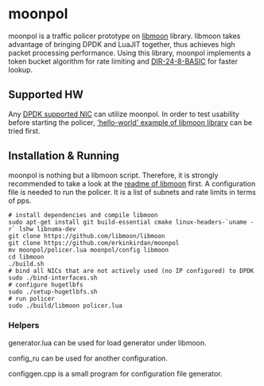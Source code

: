 # moonpol
moonpol is a traffic policer prototype on [libmoon](https://github.com/libmoon/libmoon) library. libmoon takes advantage of bringing DPDK and LuaJIT together, thus achieves high packet processing performance. Using this library, moonpol implements a token bucket algorithm for rate limiting and [DIR-24-8-BASIC](https://ieeexplore.ieee.org/document/662938/) for faster lookup.

## Supported HW
Any [DPDK supported NIC](http://dpdk.org/doc/nics) can utilize moonpol. In order to test usability before starting the policer, ['hello-world' example of libmoon library](https://github.com/libmoon/libmoon/blob/master/README.md#installation) can be tried first.

## Installation & Running
moonpol is nothing but a libmoon script. Therefore, it is strongly recommended to take a look at the [readme of libmoon](https://github.com/libmoon/libmoon) first. A configuration file is needed to run the policer. It is a list of subnets and rate limits in terms of pps.

```
# install dependencies and compile libmoon
sudo apt-get install git build-essential cmake linux-headers-`uname -r` lshw libnuma-dev
git clone https://github.com/libmoon/libmoon
git clone https://github.com/erkinkirdan/moonpol
mv moonpol/policer.lua moonpol/config libmoon
cd libmoon
./build.sh
# bind all NICs that are not actively used (no IP configured) to DPDK
sudo ./bind-interfaces.sh
# configure hugetlbfs
sudo ./setup-hugetlbfs.sh
# run policer
sudo ./build/libmoon policer.lua
```

### Helpers
generator.lua can be used for load generator under libmoon.

config_ru can be used for another configuration.

configgen.cpp is a small program for configuration file generator.
